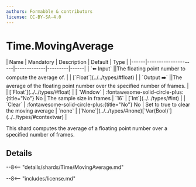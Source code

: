 ```yaml
---
authors: Formabble & contributors
license: CC-BY-SA-4.0
---
```



# Time.MovingAverage

<div class="sh-parameters" markdown="1">
| Name | Mandatory | Description | Default | Type |
|------|---------------------|-------------|---------|------|
| `⬅️ Input` ||The floating point number to compute the average of. | | [`Float`](../../types/#float) |
| `Output ➡️` ||The average of the floating point number over the specified number of frames. | | [`Float`](../../types/#float) |
| `Window` | :fontawesome-solid-circle-plus:{title="No"} No  | The sample size in frames | `16` | [`Int`](../../types/#int) |
| `Clear` | :fontawesome-solid-circle-plus:{title="No"} No  | Set to true to clear the moving average | `none` | [`None`](../../types/#none)[`Var(Bool)`](../../types/#contextvar) |

</div>

This shard computes the average of a floating point number over a specified number of frames.

## Details

--8<-- "details/shards/Time/MovingAverage.md"


--8<-- "includes/license.md"

